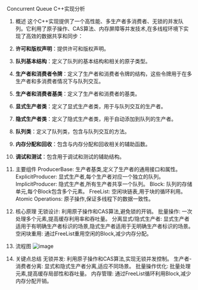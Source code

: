 Concurrent Queue C++实现分析
1. 概述
这个C++实现提供了一个高性能、多生产者多消费者、无锁的并发队列。它利用了原子操作、CAS算法、内存屏障等并发技术,在多线程环境下实现了高效的数据共享和同步：

1. **许可和版权声明**：提供许可和版权声明。
2. **队列基本结构**：定义了队列的基本结构和相关的原子类型。
3. **生产者和消费者令牌**：定义了生产者和消费者令牌的结构，这些令牌用于在多生产者和多消费者情况下与队列交互。
4. **生产者和消费者基类**：定义了生产者和消费者的基类。
5. **显式生产者类**：定义了显式生产者类，用于与队列交互的生产者。
6. **隐式生产者类**：定义了隐式生产者类，用于自动添加到队列的生产者。
7. **队列类**：定义了队列类，包含与队列交互的方法。
8. **内存分配和回收**：包含与内存分配和回收相关的辅助函数。
9. **调试和测试**：包含用于调试和测试的辅助结构。

2. 主要组件
ProducerBase: 生产者基类,定义了生产者的通用接口和属性。
ExplicitProducer: 显式生产者,每个生产者对应一个独立的队列。
ImplicitProducer: 隐式生产者,所有生产者共享一个队列。
Block: 队列的存储单元,每个Block包含多个元素。
FreeList: 空闲块链表,用于块的循环利用。
Atomic Operations: 原子操作,保证多线程下的数据一致性。
3. 核心原理
无锁设计: 利用原子操作和CAS算法,避免锁的开销。
批量操作: 一次处理多个元素,提高缓存利用率和吞吐量。
分离显式/隐式生产者: 显式生产者适用于有明确生产者标识的场景,隐式生产者适用于无明确生产者标识的场景。
空闲块重用: 通过FreeList重用空闲的Block,减少内存分配。
4. 流程图
![image](https://github.com/jun-72/carla_cpp/blob/dev/img/Concurrent_Queue.png)
5. 关键点总结
无锁并发: 利用原子操作和CAS算法,实现无锁并发控制。
生产者-消费者分离: 显式和隐式生产者分离,适应不同场景。
批量操作优化: 批量处理元素,提高缓存局部性和吞吐量。
内存管理: 通过FreeList循环利用Block,减少内存分配开销。

